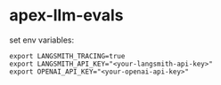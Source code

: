 # apex-llm-evals

set env variables:

```
export LANGSMITH_TRACING=true
export LANGSMITH_API_KEY="<your-langsmith-api-key>"
export OPENAI_API_KEY="<your-openai-api-key>"
```